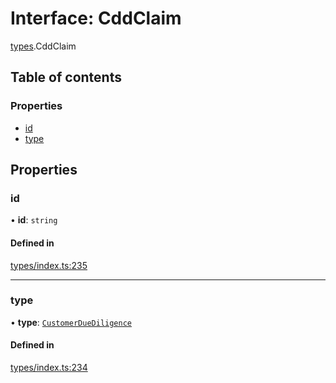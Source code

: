 # Interface: CddClaim

[types](../wiki/types).CddClaim

## Table of contents

### Properties

- [id](../wiki/types.CddClaim#id)
- [type](../wiki/types.CddClaim#type)

## Properties

### id

• **id**: `string`

#### Defined in

[types/index.ts:235](https://github.com/PolymeshAssociation/polymesh-sdk/blob/07a4c5b0/src/types/index.ts#L235)

___

### type

• **type**: [`CustomerDueDiligence`](../wiki/types.ClaimType#customerduediligence)

#### Defined in

[types/index.ts:234](https://github.com/PolymeshAssociation/polymesh-sdk/blob/07a4c5b0/src/types/index.ts#L234)
